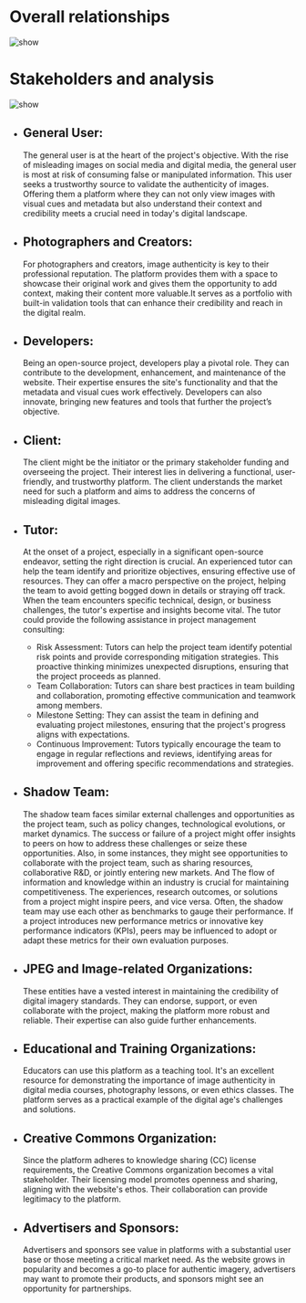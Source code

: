 # Overall relationships
![show](https://github.com/Clxiu/Trust-Indicator/assets/141119645/7c41c064-54dd-4628-b62d-808fc57ba25f)

# Stakeholders and analysis

![show](https://github.com/Clxiu/Trust-Indicator/blob/41cc7872c2dd769f620f50357154e3aff219abf3/docs/Stakeholders%20List%20and%20Impact/StakeholderAnalysis.png)

- ## **General User:**
  The general user is at the heart of the project's objective. With the rise of misleading images on social media and digital media,
  the general user is most at risk of consuming false or manipulated information. This user seeks a trustworthy source to validate the authenticity of images.
  Offering them a platform where they can not only view images with visual cues and metadata but also understand their context and credibility meets a crucial need in
  today's digital landscape.

- ## **Photographers and Creators:**
  For photographers and creators, image authenticity is key to their professional reputation. The platform provides them with a space to showcase their original work
  and gives them the opportunity to add context, making their content more valuable.It serves as a portfolio with built-in validation tools that can enhance their credibility and
  reach in the digital realm.

- ## **Developers:**
  Being an open-source project, developers play a pivotal role. They can contribute to the development, enhancement, and maintenance of the website. Their expertise ensures the
  site's functionality and that the metadata and visual cues work effectively. Developers can also innovate, bringing new features and tools that further the project’s objective.

- ## **Client:**
  The client might be the initiator or the primary stakeholder funding and overseeing the project. Their interest lies in delivering a functional, user-friendly, and trustworthy platform.
  The client understands the market need for such a platform and aims to address the concerns of misleading digital images.

- ## **Tutor:**
  At the onset of a project, especially in a significant open-source endeavor, setting the right direction is crucial. An experienced tutor can help the team identify and prioritize objectives,
  ensuring effective use of resources. They can offer a macro perspective on the project, helping the team to avoid getting bogged down in details or straying off track. When the team encounters specific technical, design, or business challenges, the tutor's expertise and insights become vital.
  The tutor could provide the following assistance in project management consulting:
  - Risk Assessment:
    Tutors can help the project team identify potential risk points and provide corresponding mitigation strategies. This proactive thinking minimizes unexpected disruptions, ensuring that the project proceeds as planned.
  - Team Collaboration: Tutors can share best practices in team building and collaboration, promoting effective communication and teamwork among members.
  - Milestone Setting: They can assist the team in defining and evaluating project milestones, ensuring that the project's progress aligns with expectations.
  - Continuous Improvement: Tutors typically encourage the team to engage in regular reflections and reviews, identifying areas for improvement and offering specific recommendations and strategies.
  
- ## **Shadow Team:**
  The shadow team faces similar external challenges and opportunities as the project team, such as policy changes, technological evolutions, or market dynamics. The success or failure of a project might offer insights to peers on how to address these challenges or seize these opportunities.
  Also, in some instances, they might see opportunities to collaborate with the project team, such as sharing resources, collaborative R&D, or jointly entering new markets. And The flow of information and knowledge within an industry is crucial for maintaining competitiveness. The experiences, research outcomes, or solutions from a project might inspire peers, and vice versa.
  Often, the shadow team may use each other as benchmarks to gauge their performance. If a project introduces new performance metrics or innovative key performance indicators (KPIs), peers may be influenced to adopt or adapt these metrics for their own evaluation purposes.
  
- ## **JPEG and Image-related Organizations:**
  These entities have a vested interest in maintaining the credibility of digital imagery standards. They can endorse, support, or even collaborate with the project, making the platform more robust and reliable.
  Their expertise can also guide further enhancements.
  
- ## **Educational and Training Organizations:**
  Educators can use this platform as a teaching tool. It's an excellent resource for demonstrating the importance of image authenticity in digital media courses, photography lessons, or even ethics classes.
  The platform serves as a practical example of the digital age's challenges and solutions.
  
- ## **Creative Commons Organization:**
  Since the platform adheres to knowledge sharing (CC) license requirements, the Creative Commons organization becomes a vital stakeholder. Their licensing model promotes openness and sharing, aligning with the website's ethos.
  Their collaboration can provide legitimacy to the platform.
  
- ## **Advertisers and Sponsors:**
  Advertisers and sponsors see value in platforms with a substantial user base or those meeting a critical market need. As the website grows in popularity and becomes a go-to place for authentic imagery, advertisers may want to promote their products,
  and sponsors might see an opportunity for partnerships.

  
  
